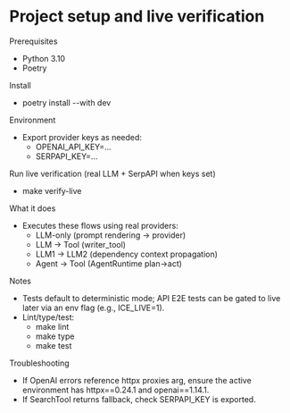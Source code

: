 Project setup and live verification
==================================

Prerequisites
- Python 3.10
- Poetry

Install
- poetry install --with dev

Environment
- Export provider keys as needed:
  - OPENAI_API_KEY=...
  - SERPAPI_KEY=...

Run live verification (real LLM + SerpAPI when keys set)
- make verify-live

What it does
- Executes these flows using real providers:
  - LLM-only (prompt rendering → provider)
  - LLM → Tool (writer_tool)
  - LLM1 → LLM2 (dependency context propagation)
  - Agent → Tool (AgentRuntime plan→act)

Notes
- Tests default to deterministic mode; API E2E tests can be gated to live later via an env flag (e.g., ICE_LIVE=1).
- Lint/type/test:
  - make lint
  - make type
  - make test

Troubleshooting
- If OpenAI errors reference httpx proxies arg, ensure the active environment has httpx==0.24.1 and openai==1.14.1.
- If SearchTool returns fallback, check SERPAPI_KEY is exported.